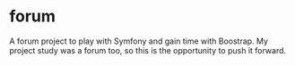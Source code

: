 # forum

A forum project to play with Symfony and gain time with Boostrap. 
My project study was a forum too, so this is the opportunity to push it forward. 